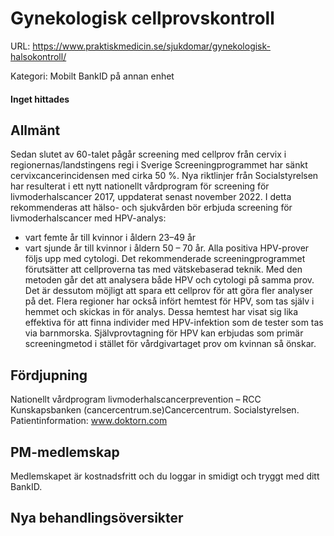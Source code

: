 # Gynekologisk cellprovskontroll

URL: https://www.praktiskmedicin.se/sjukdomar/gynekologisk-halsokontroll/



Kategori: Mobilt BankID på annan enhet

#### Inget hittades

## Allmänt

Sedan slutet av 60-talet pågår screening med cellprov från cervix i regionernas/landstingens regi i Sverige
Screeningprogrammet har sänkt cervixcancerincidensen med cirka 50 %.
Nya riktlinjer från Socialstyrelsen har resulterat i ett nytt nationellt vårdprogram för screening för livmoderhalscancer 2017, uppdaterat senast november 2022.
I detta rekommenderas att hälso- och sjukvården bör erbjuda screening för livmoderhalscancer med HPV-analys:
- vart femte år till kvinnor i åldern 23–49 år
- vart sjunde år till kvinnor i åldern 50 – 70 år.
Alla positiva HPV-prover följs upp med cytologi.
Det rekommenderade screeningprogrammet förutsätter att cellproverna tas med vätskebaserad teknik. Med den metoden går det att analysera både HPV och cytologi på samma prov. Det är dessutom möjligt att spara ett cellprov för att göra fler analyser på det.
Flera regioner har också infört hemtest för HPV, som tas själv i hemmet och skickas in för analys. Dessa hemtest har visat sig lika effektiva för att finna individer med HPV-infektion som de tester som tas via barnmorska. Självprovtagning för HPV kan erbjudas som primär screeningmetod i stället för vårdgivartaget prov om kvinnan så önskar.

## Fördjupning

Nationellt vårdprogram livmoderhalscancerprevention – RCC Kunskapsbanken (cancercentrum.se)Cancercentrum.
Socialstyrelsen.
Patientinformation: www.doktorn.com

## PM-medlemskap

Medlemskapet är kostnadsfritt och du loggar in smidigt och tryggt med ditt BankID.

## Nya behandlingsöversikter

